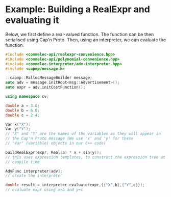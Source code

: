 # Example: Building a RealExpr and evaluating it

Below, we first define a real-valued function. The function can be then serialised using Cap'n Proto.
Then, using an interpreter, we can evaluate the function.

```cpp
#include <commelec-api/realexpr-convenience.hpp>
#include <commelec-api/polynomial-convenience.hpp>
#include <commelec-interpreter/adv-interpreter.hpp>
#include <capnp/message.h>

::capnp::MallocMessageBuilder message;
auto adv = message.initRoot<msg::Advertisement>();
auto expr = adv.initCostFunction();

using namespace cv;

double a = 3.0;
double b = 6.0;
double c = 2.4;

Var x("X");
Var y("Y");
// "X" and "Y" are the names of the variables as they will appear in 
// the Cap'n Proto message (We use 'x' and 'y' for these 
// 'Var' (variable) objects in our C++ code)

buildRealExpr(expr, Real(a) * x + sin(y));
// this uses expression templates, to construct the expression tree at
// compile time

AdvFunc interpreter(adv);
// create the interpreter

double result = interpreter.evaluate(expr,{{"X",b},{"Y",c}});
// evaluate expr using x=b and y=c

```

